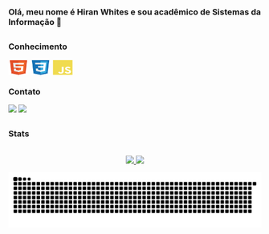 ### Olá, meu nome é Hiran Whites e sou acadêmico de Sistemas da Informação 👋
##
<div style="display: inline_block">
    <h3>Conhecimento</h3>
    <img align="center" alt="HTML" height="30" width="40" src="https://raw.githubusercontent.com/devicons/devicon/master/icons/html5/html5-original.svg">
    <img align="center" alt="CSS" height="30" width="40" src="https://raw.githubusercontent.com/devicons/devicon/master/icons/css3/css3-original.svg">
    <img align="center" alt="Js" height="30" width="40" src="https://raw.githubusercontent.com/devicons/devicon/master/icons/javascript/javascript-plain.svg">
</div>
 
<div> 
    <h3>Contato</h3>
  <a href="www.linkedin.com/in/hiran-whites" target="_blank"><img src="https://img.shields.io/badge/-LinkedIn-%230077B5?style=for-the-badge&logo=linkedin&logoColor=white" target="_blank"></a> 
  <a href = "hiran.whites@gmail.com"><img src="https://img.shields.io/badge/-Gmail-%23333?style=for-the-badge&logo=gmail&logoColor=white" target="_blank"></a>
</div>

##

<h3>Stats</h3>
<div align="center">
  <a href="https://linktr.ee/Hirtes"><br>
  <img height="180em" src="https://github-readme-stats.vercel.app/api?username=Hirtes&show_icons=true&theme=dark&include_all_commits=true&count_private=true"/>
  <img height="180em" src="https://github-readme-stats.vercel.app/api/top-langs/?username=Hirtes&layout=compact&langs_count=7&theme=dark"/>
   
![Snake animation](https://github.com/Hirtes/Hirtes/blob/output/github-contribution-grid-snake.svg)
</div>
